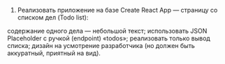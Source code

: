 1. Реализовать приложение на базе Create React App — страницу со списком дел (Todo list):

содержание одного дела — небольшой текст;
использовать JSON Placeholder с ручкой (endpoint) «todos»;
реализовать только вывод списка;
дизайн на усмотрение разработчика (но должен быть аккуратный, приятный на вид).
